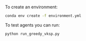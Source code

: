 To create an environment:
```bash
conda env create -f environment.yml
```

To test agents you can run:
```bash
python run_greedy_vksp.py
```
